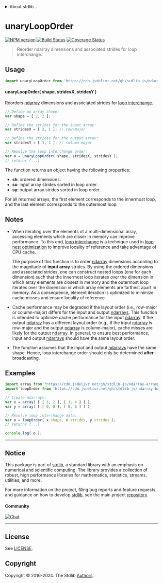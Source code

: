 <!--

@license Apache-2.0

Copyright (c) 2022 The Stdlib Authors.

Licensed under the Apache License, Version 2.0 (the "License");
you may not use this file except in compliance with the License.
You may obtain a copy of the License at

   http://www.apache.org/licenses/LICENSE-2.0

Unless required by applicable law or agreed to in writing, software
distributed under the License is distributed on an "AS IS" BASIS,
WITHOUT WARRANTIES OR CONDITIONS OF ANY KIND, either express or implied.
See the License for the specific language governing permissions and
limitations under the License.

-->


<details>
  <summary>
    About stdlib...
  </summary>
  <p>We believe in a future in which the web is a preferred environment for numerical computation. To help realize this future, we've built stdlib. stdlib is a standard library, with an emphasis on numerical and scientific computation, written in JavaScript (and C) for execution in browsers and in Node.js.</p>
  <p>The library is fully decomposable, being architected in such a way that you can swap out and mix and match APIs and functionality to cater to your exact preferences and use cases.</p>
  <p>When you use stdlib, you can be absolutely certain that you are using the most thorough, rigorous, well-written, studied, documented, tested, measured, and high-quality code out there.</p>
  <p>To join us in bringing numerical computing to the web, get started by checking us out on <a href="https://github.com/stdlib-js/stdlib">GitHub</a>, and please consider <a href="https://opencollective.com/stdlib">financially supporting stdlib</a>. We greatly appreciate your continued support!</p>
</details>

# unaryLoopOrder

[![NPM version][npm-image]][npm-url] [![Build Status][test-image]][test-url] [![Coverage Status][coverage-image]][coverage-url] <!-- [![dependencies][dependencies-image]][dependencies-url] -->

> Reorder ndarray dimensions and associated strides for loop interchange.

<!-- Section to include introductory text. Make sure to keep an empty line after the intro `section` element and another before the `/section` close. -->

<section class="intro">

</section>

<!-- /.intro -->

<!-- Package usage documentation. -->



<section class="usage">

## Usage

```javascript
import unaryLoopOrder from 'https://cdn.jsdelivr.net/gh/stdlib-js/ndarray-base-unary-loop-interchange-order@v0.2.1-deno/mod.js';
```

#### unaryLoopOrder( shape, stridesX, stridesY )

Reorders [ndarray][@stdlib/ndarray/ctor] dimensions and associated strides for [loop interchange][loop-interchange].

```javascript
// Define an array shape:
var shape = [ 2, 2 ];

// Define the strides for the input array:
var stridesX = [ 2, 1 ]; // row-major

// Define the strides for the output array:
var stridesY = [ 1, 2 ]; // column-major

// Resolve the loop interchange order:
var o = unaryLoopOrder( shape, stridesX, stridesY );
// returns {...}
```

The function returns an object having the following properties:

-   **sh**: ordered dimensions.
-   **sx**: input array strides sorted in loop order.
-   **sy**: output array strides sorted in loop order.

For all returned arrays, the first element corresponds to the innermost loop, and the last element corresponds to the outermost loop.

</section>

<!-- /.usage -->

<!-- Package usage notes. Make sure to keep an empty line after the `section` element and another before the `/section` close. -->

<section class="notes">

## Notes

-   When iterating over the elements of a multi-dimensional array, accessing elements which are closer in memory can improve performance. To this end, [loop interchange][loop-interchange] is a technique used in [loop nest optimization][loop-nest-optimization] to improve locality of reference and take advantage of CPU cache.

    The purpose of this function is to order [ndarray][@stdlib/ndarray/ctor] dimensions according to the magnitude of **input array** strides. By using the ordered dimensions and associated strides, one can construct nested loops (one for each dimension) such that the innermost loop iterates over the dimension in which array elements are closest in memory and the outermost loop iterates over the dimension in which array elements are farthest apart in memory. As a consequence, element iteration is optimized to minimize cache misses and ensure locality of reference.

-   Cache performance may be degraded if the layout order (i.e., row-major or column-major) differs for the input and output [ndarrays][@stdlib/ndarray/ctor]. This function is intended to optimize cache performance for the input [ndarray][@stdlib/ndarray/ctor]. If the output [ndarray][@stdlib/ndarray/ctor] has a different layout order (e.g., if the input [ndarray][@stdlib/ndarray/ctor] is row-major and the output [ndarray][@stdlib/ndarray/ctor] is column-major), cache misses are likely for the output [ndarray][@stdlib/ndarray/ctor]. In general, to ensure best performance, input and output [ndarrays][@stdlib/ndarray/ctor] should have the same layout order.

-   The function assumes that the input and output [ndarrays][@stdlib/ndarray/ctor] have the same shape. Hence, loop interchange order should only be determined **after** broadcasting.

</section>

<!-- /.notes -->

<!-- Package usage examples. -->

<section class="examples">

## Examples

<!-- eslint no-undef: "error" -->

```javascript
import array from 'https://cdn.jsdelivr.net/gh/stdlib-js/ndarray-array@deno/mod.js';
import loopOrder from 'https://cdn.jsdelivr.net/gh/stdlib-js/ndarray-base-unary-loop-interchange-order@v0.2.1-deno/mod.js';

// Create ndarrays:
var x = array( [ [ 1, 2 ], [ 3, 4 ] ] );
var y = array( [ [ 0, 0 ], [ 0, 0 ] ] );

// Resolve loop interchange data:
var o = loopOrder( x.shape, x.strides, y.strides );
// returns {...}

console.log( o );
```

</section>

<!-- /.examples -->

<!-- Section to include cited references. If references are included, add a horizontal rule *before* the section. Make sure to keep an empty line after the `section` element and another before the `/section` close. -->

<section class="references">

</section>

<!-- /.references -->

<!-- Section for related `stdlib` packages. Do not manually edit this section, as it is automatically populated. -->

<section class="related">

</section>

<!-- /.related -->

<!-- Section for all links. Make sure to keep an empty line after the `section` element and another before the `/section` close. -->


<section class="main-repo" >

* * *

## Notice

This package is part of [stdlib][stdlib], a standard library with an emphasis on numerical and scientific computing. The library provides a collection of robust, high performance libraries for mathematics, statistics, streams, utilities, and more.

For more information on the project, filing bug reports and feature requests, and guidance on how to develop [stdlib][stdlib], see the main project [repository][stdlib].

#### Community

[![Chat][chat-image]][chat-url]

---

## License

See [LICENSE][stdlib-license].


## Copyright

Copyright &copy; 2016-2024. The Stdlib [Authors][stdlib-authors].

</section>

<!-- /.stdlib -->

<!-- Section for all links. Make sure to keep an empty line after the `section` element and another before the `/section` close. -->

<section class="links">

[npm-image]: http://img.shields.io/npm/v/@stdlib/ndarray-base-unary-loop-interchange-order.svg
[npm-url]: https://npmjs.org/package/@stdlib/ndarray-base-unary-loop-interchange-order

[test-image]: https://github.com/stdlib-js/ndarray-base-unary-loop-interchange-order/actions/workflows/test.yml/badge.svg?branch=v0.2.1
[test-url]: https://github.com/stdlib-js/ndarray-base-unary-loop-interchange-order/actions/workflows/test.yml?query=branch:v0.2.1

[coverage-image]: https://img.shields.io/codecov/c/github/stdlib-js/ndarray-base-unary-loop-interchange-order/main.svg
[coverage-url]: https://codecov.io/github/stdlib-js/ndarray-base-unary-loop-interchange-order?branch=main

<!--

[dependencies-image]: https://img.shields.io/david/stdlib-js/ndarray-base-unary-loop-interchange-order.svg
[dependencies-url]: https://david-dm.org/stdlib-js/ndarray-base-unary-loop-interchange-order/main

-->

[chat-image]: https://img.shields.io/gitter/room/stdlib-js/stdlib.svg
[chat-url]: https://app.gitter.im/#/room/#stdlib-js_stdlib:gitter.im

[stdlib]: https://github.com/stdlib-js/stdlib

[stdlib-authors]: https://github.com/stdlib-js/stdlib/graphs/contributors

[umd]: https://github.com/umdjs/umd
[es-module]: https://developer.mozilla.org/en-US/docs/Web/JavaScript/Guide/Modules

[deno-url]: https://github.com/stdlib-js/ndarray-base-unary-loop-interchange-order/tree/deno
[deno-readme]: https://github.com/stdlib-js/ndarray-base-unary-loop-interchange-order/blob/deno/README.md
[umd-url]: https://github.com/stdlib-js/ndarray-base-unary-loop-interchange-order/tree/umd
[umd-readme]: https://github.com/stdlib-js/ndarray-base-unary-loop-interchange-order/blob/umd/README.md
[esm-url]: https://github.com/stdlib-js/ndarray-base-unary-loop-interchange-order/tree/esm
[esm-readme]: https://github.com/stdlib-js/ndarray-base-unary-loop-interchange-order/blob/esm/README.md
[branches-url]: https://github.com/stdlib-js/ndarray-base-unary-loop-interchange-order/blob/main/branches.md

[stdlib-license]: https://raw.githubusercontent.com/stdlib-js/ndarray-base-unary-loop-interchange-order/main/LICENSE

[loop-interchange]: https://en.wikipedia.org/wiki/Loop_interchange

[loop-nest-optimization]: https://en.wikipedia.org/wiki/Loop_nest_optimization

[@stdlib/ndarray/ctor]: https://github.com/stdlib-js/ndarray-ctor/tree/deno

</section>

<!-- /.links -->
